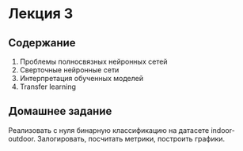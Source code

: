 # Лекция 3

## Содержание

1. Проблемы полносвязных нейронных сетей
2. Cверточные нейронные сети
3. Интерпретация обученных моделей
4. Transfer learning

## Домашнее задание

Реализовать с нуля бинарную классификацию на датасете indoor-outdoor. Залогировать, посчитать метрики, построить графики.

